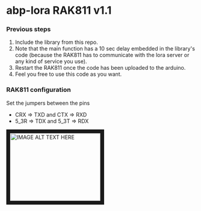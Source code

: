 # abp-lora RAK811 v1.1
### Previous steps
1. Include the library from this repo.
2. Note that the main function has a 10 sec delay embedded in the library's code (because the RAK811 has to communicate with the lora server or any kind of service you use).
3. Restart the RAK811 once the code has been uploaded to the arduino.
4. Feel you free to use this code as you want.
 ### RAK811 configuration</br> 
Set the jumpers between the pins
 * CRX => TXD and CTX => RXD
 * 5_3R => TDX and 5_3T => RDX
 <img src="https://i.pinimg.com/originals/12/7e/47/127e4726e179b56442707227bc176cf2.jpg" alt="IMAGE ALT TEXT HERE" width="240" height="180" border="10" />

